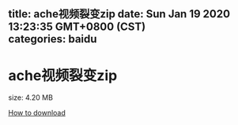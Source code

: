 
title: ache视频裂变zip
date: Sun Jan 19 2020 13:23:35 GMT+0800 (CST)    
categories: baidu
---

# ache视频裂变zip
size: 4.20 MB
 
 

[How to download](https://bpcam.bemobtrk.com/go/2ceec3aa-1ca2-46d6-b9ff-aaa5c184517c?jno=927)